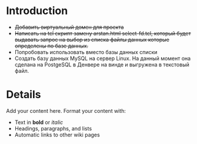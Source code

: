 # Introduction #

  * ~~Добавить виртуальный домен для проекта~~
  * ~~Написать на tcl скрипт замену arstan.html select-fd.tcl, который будет выдавать запрос на выбор из списка файлы данных которые определены по базе данных.~~
  * Попробовать использовать вместо базы данных списки
  * Создать базу данных MySQL на сервер Linux. На данный момент она сделана на PostgeSQL
в Денвере на винде и выгружена в текстовый файл.


# Details #

Add your content here.  Format your content with:
  * Text in **bold** or _italic_
  * Headings, paragraphs, and lists
  * Automatic links to other wiki pages